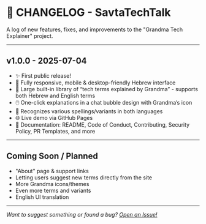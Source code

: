 # 📒 CHANGELOG - SavtaTechTalk

A log of new features, fixes, and improvements to the "Grandma Tech Explainer" project.

---

## v1.0.0 - 2025-07-04

- ✨ First public release!
- 🎉 Fully responsive, mobile & desktop-friendly Hebrew interface
- 👵 Large built-in library of “tech terms explained by Grandma” - supports both Hebrew and English terms
- 🖱️ One-click explanations in a chat bubble design with Grandma’s icon
- 🔎 Recognizes various spellings/variants in both languages
- 🌐 Live demo via GitHub Pages
- 📝 Documentation: README, Code of Conduct, Contributing, Security Policy, PR Templates, and more

---

## Coming Soon / Planned

- "About" page & support links
- Letting users suggest new terms directly from the site
- More Grandma icons/themes
- Even more terms and variants
- English UI translation

---

*Want to suggest something or found a bug? [Open an Issue!](https://github.com/WizardLoop/SavtaTechTalk/issues)*

